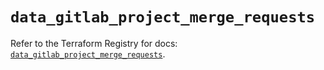 # `data_gitlab_project_merge_requests`

Refer to the Terraform Registry for docs: [`data_gitlab_project_merge_requests`](https://registry.terraform.io/providers/gitlabhq/gitlab/18.5.0/docs/data-sources/project_merge_requests).
